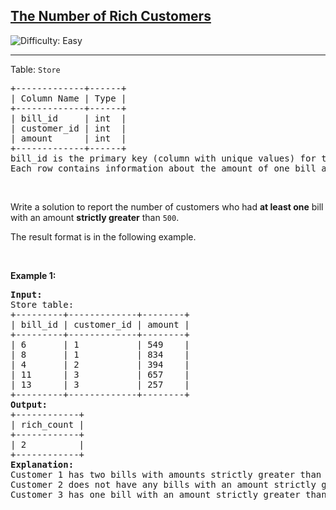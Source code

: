 <h2><a href="https://leetcode.com/problems/the-number-of-rich-customers">The Number of Rich Customers</a></h2> <img src='https://img.shields.io/badge/Difficulty-Easy-brightgreen' alt='Difficulty: Easy' /><hr><p>Table: <code>Store</code></p>

<pre>
+-------------+------+
| Column Name | Type |
+-------------+------+
| bill_id     | int  |
| customer_id | int  |
| amount      | int  |
+-------------+------+
bill_id is the primary key (column with unique values) for this table.
Each row contains information about the amount of one bill and the customer associated with it.
</pre>

<p>&nbsp;</p>

<p>Write a solution to report the number of customers who had <strong>at least one</strong> bill with an amount <strong>strictly greater</strong> than <code>500</code>.</p>

<p>The result format is in the following example.</p>

<p>&nbsp;</p>
<p><strong class="example">Example 1:</strong></p>

<pre>
<strong>Input:</strong> 
Store table:
+---------+-------------+--------+
| bill_id | customer_id | amount |
+---------+-------------+--------+
| 6       | 1           | 549    |
| 8       | 1           | 834    |
| 4       | 2           | 394    |
| 11      | 3           | 657    |
| 13      | 3           | 257    |
+---------+-------------+--------+
<strong>Output:</strong> 
+------------+
| rich_count |
+------------+
| 2          |
+------------+
<strong>Explanation:</strong> 
Customer 1 has two bills with amounts strictly greater than 500.
Customer 2 does not have any bills with an amount strictly greater than 500.
Customer 3 has one bill with an amount strictly greater than 500.
</pre>
